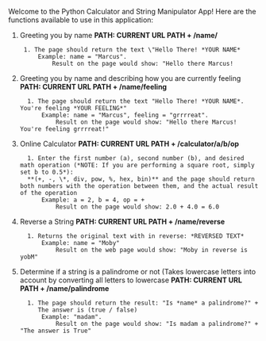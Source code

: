 Welcome to the Python Calculator and String Manipulator App! Here are the functions available to use in this application:
    
  1.   Greeting you by name
        **PATH: CURRENT URL PATH + /name/**
            
            1. The page should return the text \"Hello There! *YOUR NAME*      
                Example: name = "Marcus". 
                    Result on the page would show: "Hello there Marcus!
 
  2.  Greeting you by name and describing how you are currently feeling
        **PATH: CURRENT URL PATH + /name/feeling**
            
            1. The page should return the text "Hello There! *YOUR NAME*. You're feeling *YOUR FEELING*"
                Example: name = "Marcus", feeling = "grrrreat". 
                    Result on the page would show: "Hello there Marcus! You're feeling grrrreat!"
    
  3.  Online Calculator 
        **PATH: CURRENT URL PATH + /calculator/a/b/op**
            
            1. Enter the first number (a), second number (b), and desired math operation (*NOTE: If you are performing a square root, simply set b to 0.5*): 
            **(+, -, \*, div, pow, %, hex, bin)** and the page should return both numbers with the operation between them, and the actual result of the operation
                Example: a = 2, b = 4, op = +
                    Result on the page would show: 2.0 + 4.0 = 6.0
    
  4.  Reverse a String
        **PATH: CURRENT URL PATH + /name/reverse**
            
            1. Returns the original text with in reverse: *REVERSED TEXT* 
                Example: name = "Moby" 
                    Result on the web page would show: "Moby in reverse is yobM"

  5.  Determine if a string is a palindrome or not (Takes lowercase letters into account by converting all letters to lowercase
        **PATH: CURRENT URL PATH + /name/palindrome**
            
            1. The page should return the result: "Is *name* a palindrome?" + 
               The answer is (true / false)
                Example: "madam".
                    Result on the page would show: "Is madam a palindrome?" + "The answer is True"

